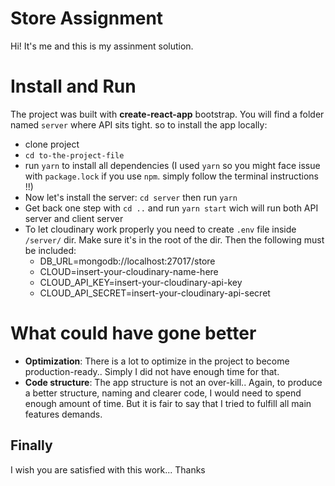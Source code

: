 # Store Assignment

Hi! It's me and this is my assinment solution.


# Install and Run

The project was built with **create-react-app** bootstrap. You will find a folder named `server` where API sits tight. so to install the app locally: 
- clone project
- `cd to-the-project-file`
-  run `yarn` to install all dependencies (I used `yarn` so you might face issue with `package.lock` if you use `npm`. simply follow the terminal instructions !!)
- Now let's install the server: `cd server` then run `yarn`
- Get back one step with `cd ..` and run `yarn start` wich will run both API server and client server
- To let cloudinary work properly you need to create `.env` file inside `/server/` dir. Make sure it's in the root of the dir. Then the following must be included:
  - DB_URL=mongodb://localhost:27017/store
  - CLOUD=insert-your-cloudinary-name-here
  - CLOUD_API_KEY=insert-your-cloudinary-api-key
  - CLOUD_API_SECRET=insert-your-cloudinary-api-secret    

# What could have gone better
- **Optimization**: There is a lot to optimize in the project to become production-ready.. Simply I did not have enough time for that.
-  **Code structure**: The app structure is not an over-kill.. Again, to produce a better structure, naming and clearer code, I would need to spend enough amount of time. But it is fair to say that I tried to fulfill all main features demands.
## Finally
I wish you are satisfied with this work... Thanks  

